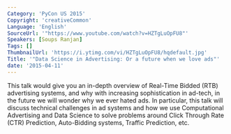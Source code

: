 ```yaml
---
Category: 'PyCon US 2015'
Copyright: 'creativeCommon'
Language: 'English'
SourceUrl: '"https://www.youtube.com/watch?v=HZTgLuOpFU8"'
Speakers: [Soups Ranjan]
Tags: []
ThumbnailUrl: 'https://i.ytimg.com/vi/HZTgLuOpFU8/hqdefault.jpg'
Title: '"Data Science in Advertising: Or a future when we love ads"'
date: '2015-04-11'
---
```

This talk would give you an in-depth overview of Real-Time Bidded (RTB) advertising systems, and why with increasing sophistication in ad-tech, in the future we will wonder why we ever hated ads. In particular, this talk will discuss technical challenges in ad systems and how we use Computational Advertising and Data Science to solve problems around Click Through Rate (CTR) Prediction, Auto-Bidding systems, Traffic Prediction, etc.

